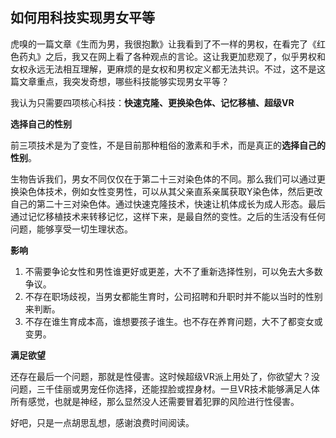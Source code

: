 ## 如何用科技实现男女平等

虎嗅的一篇文章《生而为男，我很抱歉》让我看到了不一样的男权，在看完了《红色药丸》之后，我又在网上看了各种观点的言论。这让我更加悲观了，似乎男权和女权永远无法相互理解，更麻烦的是女权和男权定义都无法共识。不过，这不是这篇文章重点，我突发奇想，哪些科技能够实现男女平等？

我认为只需要四项核心科技：**快速克隆、更换染色体、记忆移植、超级VR**

**选择自己的性别**

前三项技术是为了变性，不是目前那种粗俗的激素和手术，而是真正的**选择自己的性别**。

生物告诉我们，男女不同仅仅在于第二十三对染色体的不同。那么我们可以通过更换染色体技术，例如女性变男性，可以从其父亲直系亲属获取Y染色体，然后更改自己的第二十三对染色体。通过快速克隆技术，快速让机体成长为成人形态。最后通过记忆移植技术来转移记忆，这样下来，是最自然的变性。之后的生活没有任何问题，能够享受一切生理状态。

**影响**

1. 不需要争论女性和男性谁更好或更差，大不了重新选择性别，可以免去大多数争议。
2. 不存在职场歧视，当男女都能生育时，公司招聘和升职时并不能以当时的性别来判断。
3. 不存在谁生育成本高，谁想要孩子谁生。也不存在养育问题，大不了都变女或变男。

**满足欲望**

还存在最后一个问题，那就是性侵害。这时候超级VR派上用处了，你欲望大？没问题，三千佳丽或男宠任你选择，还能捏脸或捏身材。一旦VR技术能够满足人体所有感觉，也就是神经，那么显然没人还需要冒着犯罪的风险进行性侵害。

好吧，只是一点胡思乱想，感谢浪费时间阅读。